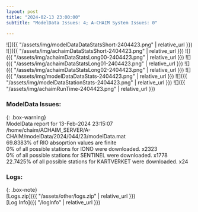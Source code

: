 ```yaml
---
layout: post
title: "2024-02-13 23:00:00"
subtitle: "ModelData Issues: 4; A-CHAIM System Issues: 0"

---
```


![]({{ "/assets/img/modelDataDataStatsShort-2404423.png" | relative_url }})
![]({{ "/assets/img/achaimDataStatsShort-2404423.png" | relative_url }})
![]({{ "/assets/img/achaimDataStatsLong00-2404423.png" | relative_url }})
![]({{ "/assets/img/achaimDataStatsLong01-2404423.png" | relative_url }})
![]({{ "/assets/img/achaimDataStatsLong02-2404423.png" | relative_url }})
![]({{ "/assets/img/modelDataDataStats-2404423.png" | relative_url }})
![]({{ "/assets/img/modelDataStationStats-2404423.png" | relative_url }})
![]({{ "/assets/img/achaimRunTime-2404423.png" | relative_url }})


### ModelData Issues:  
  
{: .box-warning}  
 ModelData report for 13-Feb-2024 23:15:07   
 /home/chaim/ACHAIM_SERVER/A-CHAIM/modelData/2024/044/23/modelData.mat   
 69.8383% of RIO absoprtion values are finite   
 0% of all possible stations for IONO were downloaded. x2323   
 0% of all possible stations for SENTINEL were downloaded. x1778   
 22.7425% of all possible stations for KARTVERKET were downloaded. x24   
  


### Logs:  
  
{: .box-note}  
[Logs.zip]({{ "/assets/other/logs.zip" | relative_url }})  
[Log Info]({{ "/logInfo" | relative_url }})  
